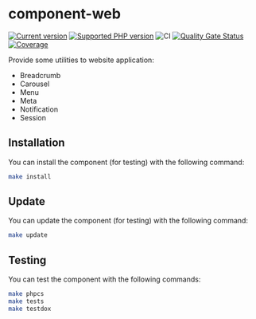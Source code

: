 # component-web

[![Current version](https://img.shields.io/packagist/v/eureka/component-web.svg?logo=composer)](https://packagist.org/packages/eureka/component-web)
[![Supported PHP version](https://img.shields.io/static/v1?logo=php&label=PHP&message=7.4%20-%208.2&color=777bb4)](https://packagist.org/packages/eureka/component-web)
![CI](https://github.com/eureka-framework/component-web/workflows/CI/badge.svg)
[![Quality Gate Status](https://sonarcloud.io/api/project_badges/measure?project=eureka-framework_component-web&metric=alert_status)](https://sonarcloud.io/dashboard?id=eureka-framework_component-web)
[![Coverage](https://sonarcloud.io/api/project_badges/measure?project=eureka-framework_component-web&metric=coverage)](https://sonarcloud.io/dashboard?id=eureka-framework_component-web)

Provide some utilities to website application:
 * Breadcrumb
 * Carousel
 * Menu
 * Meta
 * Notification
 * Session


## Installation

You can install the component (for testing) with the following command:
```bash
make install
```

## Update

You can update the component (for testing) with the following command:
```bash
make update
```


## Testing

You can test the component with the following commands:
```bash
make phpcs
make tests
make testdox
```

